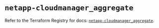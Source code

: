 # `netapp-cloudmanager_aggregate`

Refer to the Terraform Registry for docs: [`netapp-cloudmanager_aggregate`](https://registry.terraform.io/providers/netapp/netapp-cloudmanager/26.0.0/docs/resources/aggregate).
